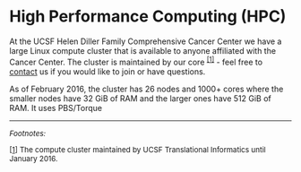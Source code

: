 # High Performance Computing (HPC)

At the UCSF Helen Diller Family Comprehensive Cancer Center we have a
large Linux compute cluster that is available to anyone affiliated
with the Cancer Center.  The cluster is maintained by our
core&nbsp;<sup><a href="#fn1" id="r1">[1]</a></sup> - feel free to
[contact] us if you would like to join or have questions.

As of February 2016, the cluster has 26 nodes and 1000+ cores where
the smaller nodes have 32 GiB of RAM and the larger ones have 512 GiB
of RAM.  It uses PBS/Torque


----------------------------------------
<div style="font-size: small;">
<em>Footnotes:</em><br>

<span id="fn1"><a href="#r1">[1]</a>
The compute cluster maintained by UCSF Translational Informatics until
January 2016.<br></span>
</div>

[contact]: <%=pathTo('contact/index.html')%>
